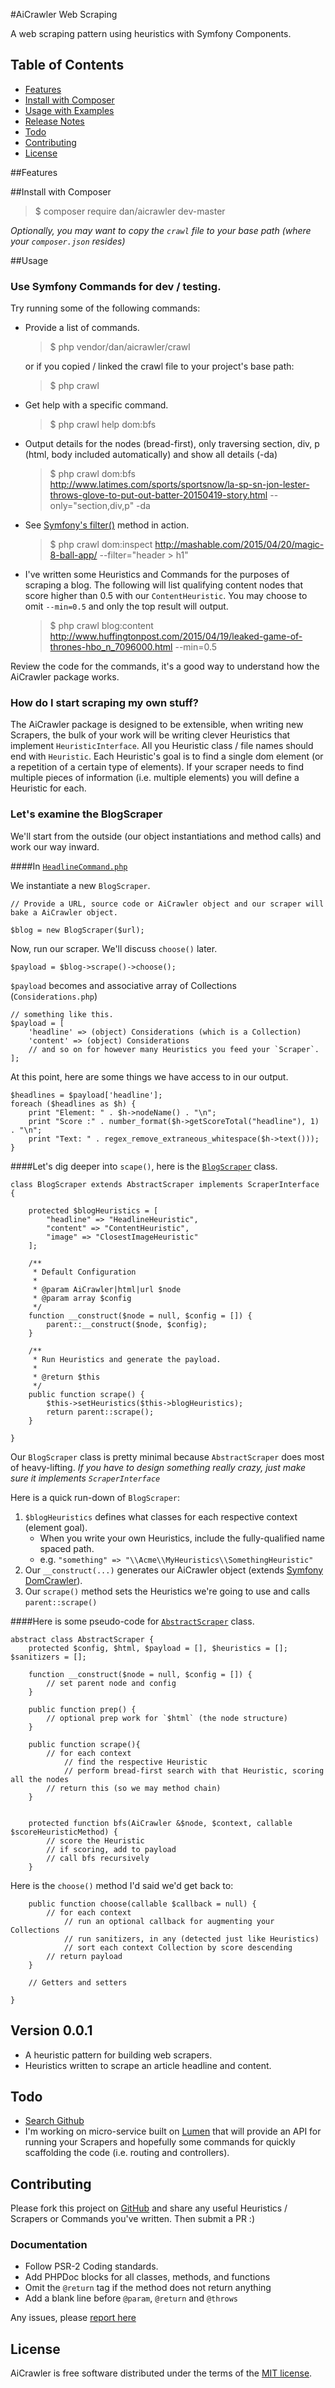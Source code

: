 #AiCrawler Web Scraping

A web scraping pattern using heuristics with Symfony Components.


## Table of Contents

- [Features](#features)
- [Install with Composer](#install)
- [Usage with Examples](#usage)
- [Release Notes](#notes)
- [Todo](#todo)
- [Contributing](#contributing)
- [License](#license)


##Features<a name="features"></a>


##Install with Composer<a name="install"></a>

>$ composer require dan/aicrawler dev-master
    
*Optionally, you may want to copy the `crawl` file to your base path (where your `composer.json` resides)*
    
##Usage<a name="usage"></a>

### Use Symfony Commands for dev / testing.

Try running some of the following commands:

- Provide a list of commands.

	>$ php vendor/dan/aicrawler/crawl
	
	or if you copied / linked the crawl file to your project's base path:

	>$ php crawl

- Get help with a specific command.

	>$ php crawl help dom:bfs

- Output details for the nodes (bread-first), only traversing section, div, p (html, body included automatically) and show all details (-da)

	>$ php crawl dom:bfs http://www.latimes.com/sports/sportsnow/la-sp-sn-jon-lester-throws-glove-to-put-out-batter-20150419-story.html --only="section,div,p" -da

- See [Symfony's filter()](http://symfony.com/doc/current/components/dom_crawler.html) method in action.

    >$ php crawl dom:inspect http://mashable.com/2015/04/20/magic-8-ball-app/ --filter="header > h1"

- I've written some Heuristics and Commands for the purposes of scraping a blog. The following will list qualifying content nodes that score higher than 0.5 with our `ContentHeuristic`. You may choose to omit `--min=0.5` and only the top result will output.

    >$ php crawl blog:content http://www.huffingtonpost.com/2015/04/19/leaked-game-of-thrones-hbo_n_7096000.html --min=0.5


Review the code for the commands, it's a good way to understand how the AiCrawler package works.

### How do I start scraping my own stuff?

The AiCrawler package is designed to be extensible, when writing new Scrapers, the bulk of your work will be writing clever Heuristics that implement `HeuristicInterface`. All you Heuristic class / file names should end with `Heuristic`. Each Heuristic's goal is to find a single dom element (or a repetition of a certain type of elements). If your scraper needs to find multiple pieces of information (i.e. multiple elements) you will define a Heuristic for each. 

### Let's examine the BlogScraper

We'll start from the outside (our object instantiations and method calls) and work our way inward.

####In [`HeadlineCommand.php`](https://github.com/danrichards/aicrawler/blob/master/src/Dan/AiCrawler/Console/Blog/HeadlineCommand.php)

We instantiate a new `BlogScraper`.

	// Provide a URL, source code or AiCrawler object and our scraper will bake a AiCrawler object.
	
	$blog = new BlogScraper($url);

Now, run our scraper.  We'll discuss `choose()` later.

	$payload = $blog->scrape()->choose();

`$payload` becomes and associative array of Collections (`Considerations.php`)

	// something like this.
	$payload = [
		'headline' => (object) Considerations (which is a Collection)
		'content' => (object) Considerations
		// and so on for however many Heuristics you feed your `Scraper`.
	];

At this point, here are some things we have access to in our output.

	$headlines = $payload['headline'];
	foreach ($headlines as $h) {
        print "Element: " . $h->nodeName() . "\n";
        print "Score :" . number_format($h->getScoreTotal("headline"), 1) . "\n";
        print "Text: " . regex_remove_extraneous_whitespace($h->text()));
    }

####Let's dig deeper into `scape()`, here is the [`BlogScraper`](https://github.com/danrichards/aicrawler/blob/master/src/Dan/AiCrawler/Scrapers/BlogScraper.php) class.

	class BlogScraper extends AbstractScraper implements ScraperInterface {
	    
	    protected $blogHeuristics = [
	        "headline" => "HeadlineHeuristic",
	        "content" => "ContentHeuristic",
	        "image" => "ClosestImageHeuristic"
	    ];
	
	    /**
	     * Default Configuration
	     *
	     * @param AiCrawler|html|url $node
	     * @param array $config
	     */
	    function __construct($node = null, $config = []) {
	        parent::__construct($node, $config);
	    }
	
	    /**
	     * Run Heuristics and generate the payload.
	     *
	     * @return $this
	     */
	    public function scrape() {
	        $this->setHeuristics($this->blogHeuristics);
	        return parent::scrape();
	    }
	    
	}

Our `BlogScraper` class is pretty minimal because `AbstractScraper` does most of heavy-lifting. *If you have to design something really crazy, just make sure it implements `ScraperInterface`*

Here is a quick run-down of `BlogScraper`:

1. `$blogHeuristics` defines what classes for each respective context (element goal).
	- When you write your own Heuristics, include the fully-qualified name spaced path.
	- e.g. `"something" => "\\Acme\\MyHeuristics\\SomethingHeuristic"`
2. Our `__construct(...)` generates our AiCrawler object (extends [Symfony DomCrawler](http://symfony.com/doc/current/components/dom_crawler.html)).
3.  Our `scrape()` method sets the Heuristics we're going to use and calls `parent::scrape()`

####Here is some pseudo-code for [`AbstractScraper`](https://github.com/danrichards/aicrawler/blob/master/src/Dan/AiCrawler/Scrapers/AbstractScraper.php) class.

	abstract class AbstractScraper {
	    protected $config, $html, $payload = [], $heuristics = []; $sanitizers = [];
	
		function __construct($node = null, $config = []) {
		    // set parent node and config
	    }
	
	    public function prep() {
			// optional prep work for `$html` (the node structure)
	    }
	
	    public function scrape(){
		    // for each context
			    // find the respective Heuristic
			    // perform bread-first search with that Heuristic, scoring all the nodes
	        // return this (so we may method chain)
	    }
	
	
	    protected function bfs(AiCrawler &$node, $context, callable $scoreHeuristicMethod) {
		    // score the Heuristic
			// if scoring, add to payload
			// call bfs recursively
	    }

Here is the `choose()` method I'd said we'd get back to:
	
	    public function choose(callable $callback = null) {
		    // for each context
			    // run an optional callback for augmenting your Collections
		        // run sanitizers, in any (detected just like Heuristics)
		        // sort each context Collection by score descending
	        // return payload
	    }
	
	    // Getters and setters
	
	}


## Version 0.0.1<a name="notes"></a>

- A heuristic pattern for building web scrapers.
- Heuristics written to scrape an article headline and content.


## Todo<a name="todo"></a>

- [Search Github](https://github.com/danrichards/aicrawler/search?utf8=%E2%9C%93&q=todo)
- I'm working on micro-service built on [Lumen](http://lumen.laravel.com/) that will provide an API for running your Scrapers and hopefully some commands for quickly scaffolding the code (i.e. routing and controllers).


## Contributing<a name="contributing"></a>

Please fork this project on [GitHub](https://github.com/danrichards/aicrawler) and share any useful Heuristics / 
Scrapers or Commands you've written. Then submit a PR :)


### Documentation<a name="documentation"></a>

- Follow PSR-2 Coding standards.
- Add PHPDoc blocks for all classes, methods, and functions
- Omit the `@return` tag if the method does not return anything
- Add a blank line before `@param`, `@return` and `@throws`

Any issues, please [report here](https://github.com/danrichards/aicrawler/issues)


## License<a name="license"></a>

AiCrawler is free software distributed under the terms of the [MIT license](http://opensource.org/licenses/MIT).